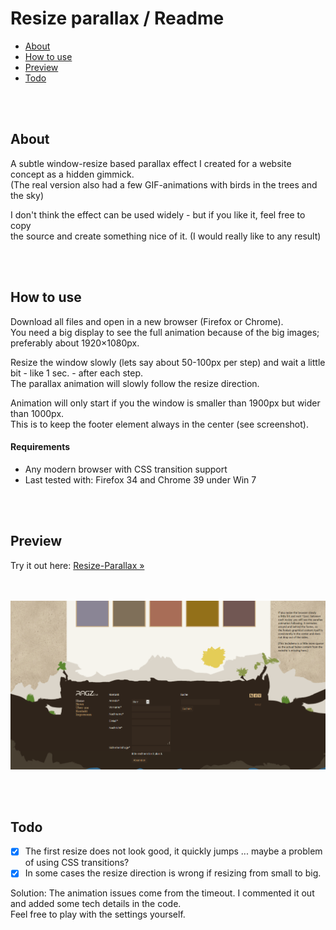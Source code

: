 # Resize parallax / Readme
- [About](#about)
- [How to use](#how-to-use)
- [Preview](#preview)
- [Todo](#todo)


<br><br>
## About
A subtle window-resize based parallax effect I created for a website concept as a hidden gimmick. <br>
(The real version also had a few GIF-animations with birds in the trees and the sky)

I don't think the effect can be used widely - but if you like it, feel free to copy <br>
the source and create something nice of it. (I would really like to any result)


<br><br>
## How to use
Download all files and open in a new browser (Firefox or Chrome). <br>
You need a big display to see the full animation because of the big images; preferably about 1920×1080px.

Resize the window slowly (lets say about 50-100px per step) and wait a little bit - like 1 sec. - after each step. <br>
The parallax animation will slowly follow the resize direction.

Animation will only start if you the window is smaller than 1900px but wider than 1000px. <br>
This is to keep the footer element always in the center (see screenshot).

#### Requirements
- Any modern browser with CSS transition support
- Last tested with: Firefox 34 and Chrome 39 under Win 7


<br><br>
## Preview
Try it out here: [Resize-Parallax »](http://christianoellers.github.io/Resize-Parallax/)

<br><br>
![Screenshot](/Screenshots/Website-Demo.png)


<br><br>
## Todo
- [x] The first resize does not look good, it quickly jumps ... maybe a problem of using CSS transitions?
- [x] In some cases the resize direction is wrong if resizing from small to big.

Solution: The animation issues come from the timeout. I commented it out and added some tech details in the code. <br>
Feel free to play with the settings yourself.

